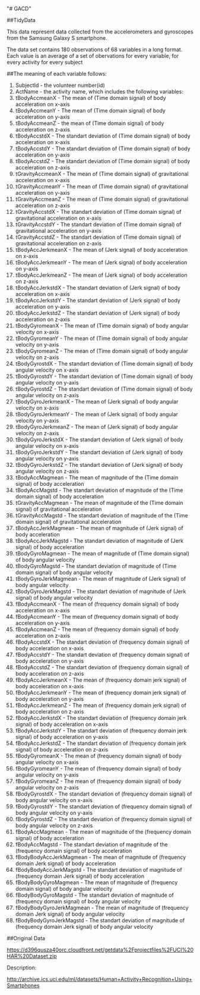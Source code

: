 "# GACD" 

##TidyData

This data represent data collected from the accelerometers and gyroscopes from the Samsung Galaxy S smartphone.

The data set contains 180 observations of 68 variables in a long format. Each value is an average of a set of obervations for every variable, for every activity for every subject

##The meaning of each variable follows:

1. SubjectId - the volunteer number(id)
2. ActName -  the activity name, which includes the following variables: 
3. tBodyAccmeanX - The mean of (Time domain signal) of body acceleration on x-axis
4. tBodyAccmeanY - The mean of (Time domain signal) of body acceleration on y-axis
5. tBodyAccmeanZ - the mean of (Time domain signal) of body acceleration on z-axis
6. tBodyAccstdX - The standart deviation of (Time domain signal) of body acceleration on x-axis
7. tBodyAccstdY - The standart deviation of (Time domain signal) of body acceleration on y-axis
8. tBodyAccstdZ - The standart deviation of (Time domain signal) of body acceleration on z-axis
9. tGravityAccmeanX - The mean of (Time domain signal) of gravitational acceleration on x-axis
10. tGravityAccmeanY - The mean of (Time domain signal) of gravitational acceleration on y-axis
11. tGravityAccmeanZ - The mean of (Time domain signal) of gravitational acceleration on z-axis
12. tGravityAccstdX - The standart deviation of (Time domain signal) of gravitational acceleration on x-axis
13. tGravityAccstdY - The standart deviation of (Time domain signal) of gravitational acceleration on y-axis
14. tGravityAccstdZ - The standart deviation of (Time domain signal) of gravitational acceleration on z-axis
15. tBodyAccJerkmeanX - The mean of (Jerk signal) of body acceleration on x-axis
16. tBodyAccJerkmeanY - The mean of (Jerk signal) of body acceleration on y-axis
17. tBodyAccJerkmeanZ - The mean of (Jerk signal) of body acceleration on z-axis
18. tBodyAccJerkstdX - The standart deviation of (Jerk signal) of body acceleration on x-axis
19. tBodyAccJerkstdY - The standart deviation of (Jerk signal) of body acceleration on y-axis
20. tBodyAccJerkstdZ - The standart deviation of (Jerk signal) of body acceleration on z-axis
21. tBodyGyromeanX - The mean of (Time domain signal) of body angular velocity on x-axis
22. tBodyGyromeanY - The mean of (Time domain signal) of body angular velocity on y-axis
23. tBodyGyromeanZ - The mean of (Time domain signal) of body angular velocity on z-axis
24. tBodyGyrostdX - The standart deviation of (Time domain signal) of body angular velocity on x-axis
25. tBodyGyrostdY - The standart deviation of (Time domain signal) of body angular velocity on y-axis
26. tBodyGyrostdZ - The standart deviation of (Time domain signal) of body angular velocity on z-axis
27. tBodyGyroJerkmeanX - The mean of (Jerk signal) of body angular velocity on x-axis
28. tBodyGyroJerkmeanY - The mean of (Jerk signal) of body angular velocity on y-axis
29. tBodyGyroJerkmeanZ - The mean of (Jerk signal) of body angular velocity on z-axis
30. tBodyGyroJerkstdX - The standart deviation of (Jerk signal) of body angular velocity on x-axis
31. tBodyGyroJerkstdY - The standart deviation of (Jerk signal) of body angular velocity on y-axis
32. tBodyGyroJerkstdZ - The standart deviation of (Jerk signal) of body angular velocity on z-axis
33. tBodyAccMagmean - The mean of magnitude of the (Time domain signal) of body acceleration
34. tBodyAccMagstd - The standart deviation of magnitude of the (Time domain signal) of body acceleration
35. tGravityAccMagmean - The mean of magnitude of the (Time domain signal) of gravitational acceleration
36. tGravityAccMagstd - The standart deviation of magnitude of the (Time domain signal) of gravitational acceleration
37. tBodyAccJerkMagmean - The mean of magnitude of (Jerk signal) of body acceleration
38. tBodyAccJerkMagstd - The standart deviation of magnitude of (Jerk signal) of body acceleration
39. tBodyGyroMagmean - The mean of magnitude of (Time domain signal) of body angular velocity
40. tBodyGyroMagstd - The standart deviation of magnitude of (Time domain signal) of body angular velocity
41. tBodyGyroJerkMagmean - The mean of magnitude of (Jerk signal) of body angular velocity
42. tBodyGyroJerkMagstd - The standart deviation of magnitude of (Jerk signal) of body angular velocity
43. fBodyAccmeanX - The mean of (frequency domain signal) of body acceleration on x-axis
44. fBodyAccmeanY - The mean of (frequency domain signal) of body acceleration on y-axis
45. fBodyAccmeanZ - The mean of (frequency domain signal) of body acceleration on z-axis
46. fBodyAccstdX - The standart deviation of (frequency domain signal) of body acceleration on x-axis
47. fBodyAccstdY - The standart deviation of (frequency domain signal) of body acceleration on y-axis
48. fBodyAccstdZ - The standart deviation of (frequency domain signal) of body acceleration on z-axis
49. fBodyAccJerkmeanX - The mean of (frequency domain jerk signal) of body acceleration on x-axis
50. fBodyAccJerkmeanY - The mean of (frequency domain jerk signal) of body acceleration on y-axis
51. fBodyAccJerkmeanZ - The mean of (frequency domain jerk signal) of body acceleration on z-axis
52. fBodyAccJerkstdX - The standart deviation of (frequency domain jerk signal) of body acceleration on x-axis
53. fBodyAccJerkstdY - The standart deviation of (frequency domain jerk signal) of body acceleration on y-axis
54. fBodyAccJerkstdZ - The standart deviation of (frequency domain jerk signal) of body acceleration on z-axis
55. fBodyGyromeanX - The mean of (frequency domain signal) of body angular velocity on x-axis
56. fBodyGyromeanY - The mean of (frequency domain signal) of body angular velocity on y-axis
57. fBodyGyromeanZ - The mean of (frequency domain signal) of body angular velocity on z-axis
58. fBodyGyrostdX - The standart deviation of (frequency domain signal) of body angular velocity on x-axis
59. fBodyGyrostdY - The standart deviation of (frequency domain signal) of body angular velocity on y-axis
60. fBodyGyrostdZ - The standart deviation of (frequency domain signal) of body angular velocity on z-axis
61. fBodyAccMagmean - The mean of magnitude of the (frequency domain signal) of body acceleration
62. fBodyAccMagstd - The standart deviation of magnitude of the (frequency domain signal) of body acceleration
63. fBodyBodyAccJerkMagmean - The mean of magnitude of (frequency domain Jerk signal) of body acceleration
64. fBodyBodyAccJerkMagstd - The standart deviation of magnitude of (frequency domain Jerk signal) of body acceleration
65. fBodyBodyGyroMagmean - The mean of magnitude of (frequency domain signal) of body angular velocity
66. fBodyBodyGyroMagstd - The standart deviation of magnitude of (frequency domain signal) of body angular velocity
67. fBodyBodyGyroJerkMagmean - The mean of magnitude of (frequency domain Jerk signal) of body angular velocity
68. fBodyBodyGyroJerkMagstd - The standart deviation of magnitude of (frequency domain Jerk signal) of body angular velocity

##Original Data
 
https://d396qusza40orc.cloudfront.net/getdata%2Fprojectfiles%2FUCI%20HAR%20Dataset.zip

Description: 

http://archive.ics.uci.edu/ml/datasets/Human+Activity+Recognition+Using+Smartphones
